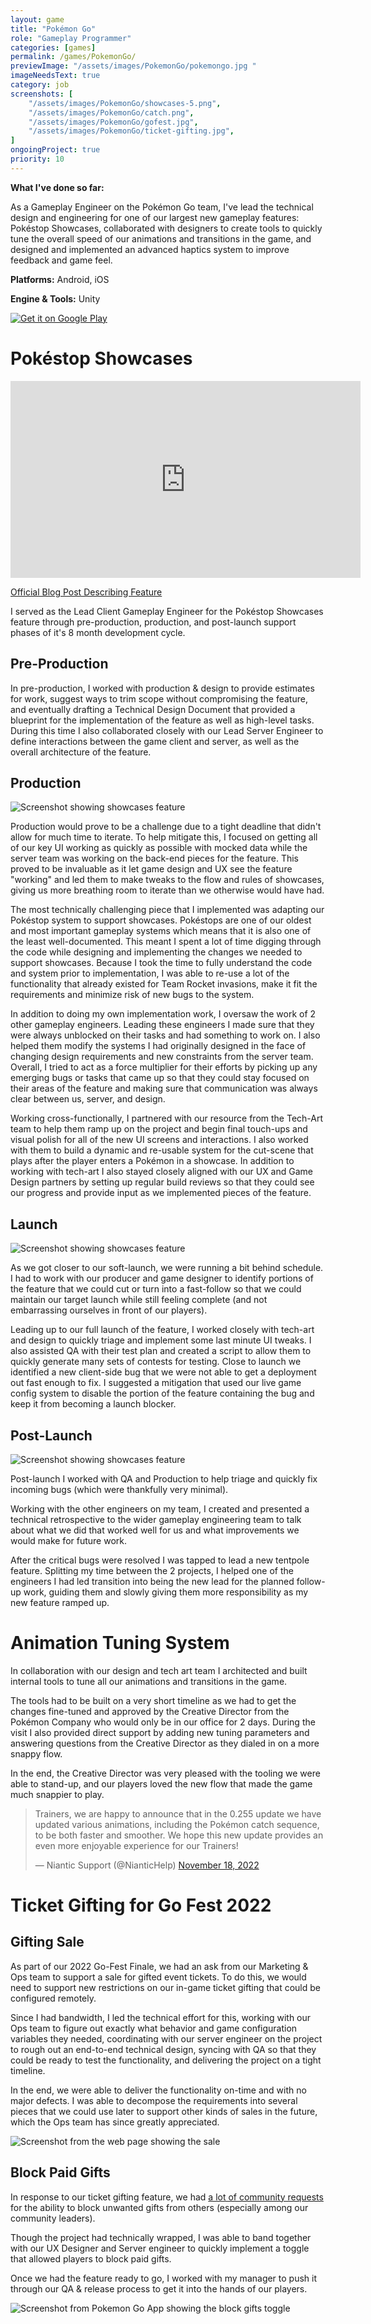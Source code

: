 ```yaml
---
layout: game
title: "Pokémon Go"
role: "Gameplay Programmer"
categories: [games]
permalink: /games/PokemonGo/
previewImage: "/assets/images/PokemonGo/pokemongo.jpg "
imageNeedsText: true
category: job
screenshots: [
    "/assets/images/PokemonGo/showcases-5.png",
    "/assets/images/PokemonGo/catch.png",
    "/assets/images/PokemonGo/gofest.jpg",
    "/assets/images/PokemonGo/ticket-gifting.jpg",
]
ongoingProject: true
priority: 10
---
```


**What I've done so far:** 

As a Gameplay Engineer on the Pokémon Go team, I've lead the technical design and engineering for one of our largest new gameplay features: Pokéstop Showcases, collaborated with designers to create tools to quickly tune the overall speed of our animations and transitions in the game, and designed and implemented an advanced haptics system to improve feedback and game feel.

**Platforms:** Android, iOS

**Engine & Tools:** Unity
<!--more-->

<div class="google-play-badge__container">
    <a href='https://play.google.com/store/apps/details?id=com.nianticlabs.pokemongo&hl=en_US&gl=US&pli=1'>
        <img alt='Get it on Google Play' class="google-play-badge" src='https://play.google.com/intl/en_us/badges/static/images/badges/en_badge_web_generic.png'/>
    </a>
</div>

# Pokéstop Showcases
<iframe width="560" height="315" src="https://www.youtube-nocookie.com/embed/7vs7T5wYdL4" title="YouTube video player" frameborder="0" allow="accelerometer; autoplay; clipboard-write; encrypted-media; gyroscope; picture-in-picture; web-share" allowfullscreen></iframe>

[Official Blog Post Describing Feature](https://pokemongolive.com/post/pokestop-showcase-new-feature?hl=en)

I served as the Lead Client Gameplay Engineer for the Pokéstop Showcases feature through pre-production, production, and post-launch support phases of it's 8 month development cycle.

## Pre-Production

In pre-production, I worked with production & design to provide estimates for work, suggest ways to trim scope without compromising the feature, and eventually drafting a Technical Design Document that provided a blueprint for the implementation of the feature as well as high-level tasks. During this time I also collaborated closely with our Lead Server Engineer to define interactions between the game client and server, as well as the overall architecture of the feature.

## Production
![Screenshot showing showcases feature](/assets/images/PokemonGo/showcases-1.png)

Production would prove to be a challenge due to a tight deadline that didn't allow for much time to iterate. To help mitigate this, I focused on getting all of our key UI working as quickly as possible with mocked data while the server team was working on the back-end pieces for the feature. This proved to be invaluable as it let game design and UX see the feature "working" and led them to make tweaks to the flow and rules of showcases, giving us more breathing room to iterate than we otherwise would have had.

The most technically challenging piece that I implemented was adapting our Pokéstop system to support showcases. Pokéstops are one of our oldest and most important gameplay systems which means that it is also one of the least well-documented. This meant I spent a lot of time digging through the code while designing and implementing the changes we needed to support showcases. Because I took the time to fully understand the code and system prior to implementation, I was able to re-use a lot of the functionality that already existed for Team Rocket invasions, make it fit the requirements and minimize risk of new bugs to the system.

In addition to doing my own implementation work, I oversaw the work of 2 other gameplay engineers. Leading these engineers I made sure that they were always unblocked on their tasks and had something to work on. I also helped them modify the systems I had originally designed in the face of changing design requirements and new constraints from the server team. Overall, I tried to act as a force multiplier for their efforts by picking up any emerging bugs or tasks that came up so that they could stay focused on their areas of the feature and making sure that communication was always clear between us, server, and design.

Working cross-functionally, I partnered with our resource from the Tech-Art team to help them ramp up on the project and begin final touch-ups and visual polish for all of the new UI screens and interactions. I also worked with them to build a dynamic and re-usable system for the cut-scene that plays after the player enters a Pokémon in a showcase. In addition to working with tech-art I also stayed closely aligned with our UX and Game Design partners by setting up regular build reviews so that they could see our progress and provide input as we implemented pieces of the feature. 

## Launch

![Screenshot showing showcases feature](/assets/images/PokemonGo/showcases-2.png)

As we got closer to our soft-launch, we were running a bit behind schedule. I had to work with our producer and game designer to identify portions of the feature that we could cut or turn into a fast-follow so that we could maintain our target launch while still feeling complete (and not embarrassing ourselves in front of our players).

Leading up to our full launch of the feature, I worked closely with tech-art and design to quickly triage and implement some last minute UI tweaks. I also assisted QA with their test plan and created a script to allow them to quickly generate many sets of contests for testing. Close to launch we identified a new client-side bug that we were not able to get a deployment out fast enough to fix. I suggested a mitigation that used our live game config system to disable the portion of the feature containing the bug and keep it from becoming a launch blocker.

## Post-Launch

![Screenshot showing showcases feature](/assets/images/PokemonGo/showcases-3.png)

Post-launch I worked with QA and Production to help triage and quickly fix incoming bugs (which were thankfully very minimal). 

Working with the other engineers on my team, I created and presented a technical retrospective to the wider gameplay engineering team to talk about what we did that worked well for us and what improvements we would make for future work.

After the critical bugs were resolved I was tapped to lead a new tentpole feature. Splitting my time between the 2 projects, I helped one of the engineers I had led transition into being the new lead for the planned follow-up work, guiding them and slowly giving them more responsibility as my new feature ramped up.

# Animation Tuning System

In collaboration with our design and tech art team I architected and built internal tools to tune all our animations and transitions in the game.

The tools had to be built on a very short timeline as we had to get the changes fine-tuned and approved by the Creative Director from the Pokémon Company who would only be in our office for 2 days. During the visit I also provided direct support by adding new tuning parameters and answering questions from the Creative Director as they dialed in on a more snappy flow.

In the end, the Creative Director was very pleased with the tooling we were able to stand-up, and our players loved the new flow that made the game much snappier to play.

<blockquote class="twitter-tweet"><p lang="en" dir="ltr">Trainers, we are happy to announce that in the 0.255 update we have updated various animations, including the Pokémon catch sequence, to be both faster and smoother. We hope this new update provides an even more enjoyable experience for our Trainers!</p>&mdash; Niantic Support (@NianticHelp) <a href="https://twitter.com/NianticHelp/status/1593725739836342272?ref_src=twsrc%5Etfw">November 18, 2022</a></blockquote> <script async src="https://platform.twitter.com/widgets.js" charset="utf-8"></script> 


# Ticket Gifting for Go Fest 2022

## Gifting Sale

As part of our 2022 Go-Fest Finale, we had an ask from our Marketing & Ops team to support a sale for gifted event tickets. To do this, we would need to support new restrictions on our in-game ticket gifting that could be configured remotely.

Since I had bandwidth, I led the technical effort for this, working with our Ops team to figure out exactly what behavior and game configuration variables they needed, coordinating with our server engineer on the project to rough out an end-to-end technical design, syncing with QA so that they could be ready to test the functionality, and delivering the project on a tight timeline.

In the end, we were able to deliver the functionality on-time and with no major defects. I was able to decompose the requirements into several pieces that we could use later to support other kinds of sales in the future, which the Ops team has since greatly appreciated.

![Screenshot from the web page showing the sale](/assets/images/PokemonGo/gift-sale.png)

## Block Paid Gifts

In response to our ticket gifting feature, we had [a lot of community requests](https://www.reddit.com/r/TheSilphRoad/comments/wq6v8s/we_need_a_do_not_gift_tickets_option/) for the ability to block unwanted gifts from others (especially among our community leaders).

Though the project had technically wrapped, I was able to band together with our UX Designer and Server engineer to quickly implement a toggle that allowed players to block paid gifts.

Once we had the feature ready to go, I worked with my manager to push it through our QA & release process to get it into the hands of our players.

![Screenshot from Pokemon Go App showing the block gifts toggle](/assets/images/PokemonGo/block-gifts.png)